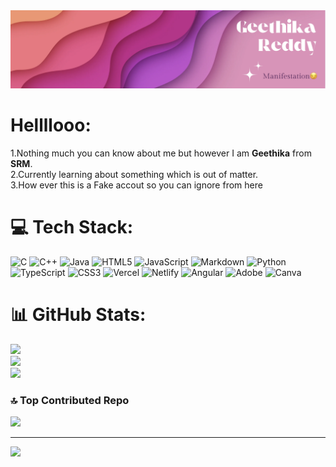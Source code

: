 <img src="header.jpg">

# Hellllooo:
1.Nothing much you can know about me but however I am **Geethika** from **SRM**.<br>2.Currently learning about something which is out of matter.<br>3.How ever this is a Fake accout so you can ignore from here


# 💻 Tech Stack:
![C](https://img.shields.io/badge/c-%2300599C.svg?style=flat&logo=c&logoColor=white) ![C++](https://img.shields.io/badge/c++-%2300599C.svg?style=flat&logo=c%2B%2B&logoColor=white) ![Java](https://img.shields.io/badge/java-%23ED8B00.svg?style=flat&logo=openjdk&logoColor=white) ![HTML5](https://img.shields.io/badge/html5-%23E34F26.svg?style=flat&logo=html5&logoColor=white) ![JavaScript](https://img.shields.io/badge/javascript-%23323330.svg?style=flat&logo=javascript&logoColor=%23F7DF1E) ![Markdown](https://img.shields.io/badge/markdown-%23000000.svg?style=flat&logo=markdown&logoColor=white) ![Python](https://img.shields.io/badge/python-3670A0?style=flat&logo=python&logoColor=ffdd54) ![TypeScript](https://img.shields.io/badge/typescript-%23007ACC.svg?style=flat&logo=typescript&logoColor=white) ![CSS3](https://img.shields.io/badge/css3-%231572B6.svg?style=flat&logo=css3&logoColor=white) ![Vercel](https://img.shields.io/badge/vercel-%23000000.svg?style=flat&logo=vercel&logoColor=white) ![Netlify](https://img.shields.io/badge/netlify-%23000000.svg?style=flat&logo=netlify&logoColor=#00C7B7) ![Angular](https://img.shields.io/badge/angular-%23DD0031.svg?style=flat&logo=angular&logoColor=white) ![Adobe](https://img.shields.io/badge/adobe-%23FF0000.svg?style=flat&logo=adobe&logoColor=white) ![Canva](https://img.shields.io/badge/Canva-%2300C4CC.svg?style=flat&logo=Canva&logoColor=white)
# 📊 GitHub Stats:
![](https://github-readme-stats.vercel.app/api?username=geethikareddy047&theme=dark&hide_border=false&include_all_commits=true&count_private=true)<br/>
![](https://nirzak-streak-stats.vercel.app/?user=geethikareddy047&theme=dark&hide_border=false)<br/>
![](https://github-readme-stats.vercel.app/api/top-langs/?username=geethikareddy047&theme=dark&hide_border=false&include_all_commits=true&count_private=true&layout=compact)

### 🔝 Top Contributed Repo
![](https://github-contributor-stats.vercel.app/api?username=geethikareddy047&limit=5&theme=dark&combine_all_yearly_contributions=true)

---
[![](https://visitcount.itsvg.in/api?id=geethikareddy047&icon=0&color=0)](https://visitcount.itsvg.in)

<!-- Proudly created with GPRM ( https://gprm.itsvg.in ) -->
